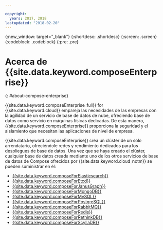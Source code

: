 ```yaml
---

copyright:
  years: 2017, 2018
lastupdated: "2018-02-20"
---
```


{:new_window: target="_blank"}
{:shortdesc: .shortdesc}
{:screen: .screen}
{:codeblock: .codeblock}
{:pre: .pre}

# Acerca de {{site.data.keyword.composeEnterprise}}
{: #about-compose-enterprise}

{{site.data.keyword.composeEnterprise_full}} for {{site.data.keyword.cloud}} empareja las necesidades de las empresas con la agilidad de un servicio de base de datos de nube, ofreciendo base de datos como servicio en máquinas físicas dedicadas. De esta manera, {{site.data.keyword.composeEnterprise}} proporciona la seguridad y el aislamiento que necesitan las aplicaciones de nivel de empresa.

{{site.data.keyword.composeEnterprise}} crea un clúster de un solo arrendatario, ofreciéndole redes y rendimiento dedicados para los despliegues de base de datos. Una vez que se haya creado el clúster, cualquier base de datos creada mediante uno de los otros servicios de base de datos de Compose ofrecidos por {{site.data.keyword.cloud_notm}} se pueden suministrar en él:

- [{{site.data.keyword.composeForElasticsearch}}](https://console.{DomainName}/catalog/services/compose-for-elasticsearch)
- [{{site.data.keyword.composeForEtcd}}](https://console.{DomainName}/catalog/services/compose-for-etcd)
- [{{site.data.keyword.composeForJanusGraph}}](https://console.{DomainName}/catalog/services/compose-for-janusgraph)
- [{{site.data.keyword.composeForMongoDB}}](https://console.{DomainName}/catalog/services/compose-for-mongodb)
- [{{site.data.keyword.composeForMySQL}}](https://console.{DomainName}/catalog/services/compose-for-mysql)
- [{{site.data.keyword.composeForPostgreSQL}}](https://console.{DomainName}/catalog/services/compose-for-postgresql)
- [{{site.data.keyword.composeForRabbitMQ}}](https://console.{DomainName}/catalog/services/compose-for-rabbitmq)
- [{{site.data.keyword.composeForRedis}}](https://console.{DomainName}/catalog/services/compose-for-redis)
- [{{site.data.keyword.composeForRethinkDB}}](https://console.{DomainName}/catalog/services/compose-for-rethinkdb)
- [{{site.data.keyword.composeForScyllaDB}}](https://console.{DomainName}/catalog/services/compose-for-scylladb)

